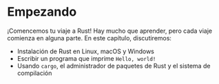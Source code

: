 # Empezando

¡Comencemos tu viaje a Rust! Hay mucho que aprender, pero
cada viaje comienza en alguna parte. En este capítulo, discutiremos:

* Instalación de Rust en Linux, macOS y Windows
* Escribir un programa que imprime `Hello, world!`
* Usando `cargo`, el administrador de paquetes de Rust y
 el sistema de compilación
